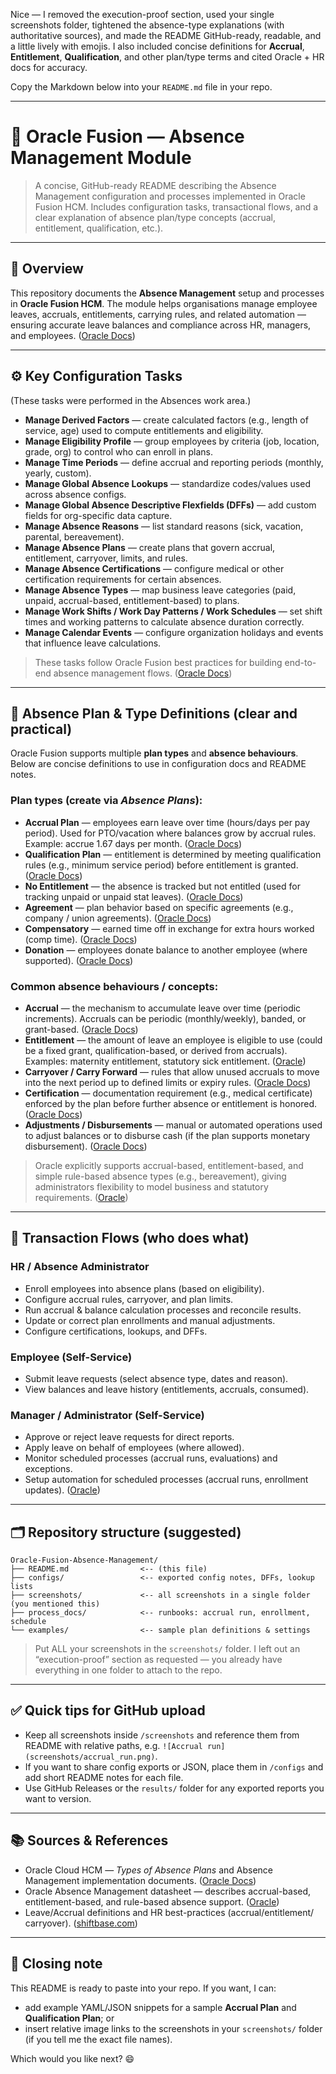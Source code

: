 Nice — I removed the execution-proof section, used your single screenshots folder, tightened the absence-type explanations (with authoritative sources), and made the README GitHub-ready, readable, and a little lively with emojis. I also included concise definitions for **Accrual**, **Entitlement**, **Qualification**, and other plan/type terms and cited Oracle + HR docs for accuracy.

Copy the Markdown below into your `README.md` file in your repo.

---

# 🧭 Oracle Fusion — Absence Management Module

> A concise, GitHub-ready README describing the Absence Management configuration and processes implemented in Oracle Fusion HCM.
> Includes configuration tasks, transactional flows, and a clear explanation of absence plan/type concepts (accrual, entitlement, qualification, etc.).

---

## 📘 Overview

This repository documents the **Absence Management** setup and processes in **Oracle Fusion HCM**. The module helps organisations manage employee leaves, accruals, entitlements, carrying rules, and related automation — ensuring accurate leave balances and compliance across HR, managers, and employees. ([Oracle Docs][1])

---

## ⚙️ Key Configuration Tasks

(These tasks were performed in the Absences work area.)

* **Manage Derived Factors** — create calculated factors (e.g., length of service, age) used to compute entitlements and eligibility.
* **Manage Eligibility Profile** — group employees by criteria (job, location, grade, org) to control who can enroll in plans.
* **Manage Time Periods** — define accrual and reporting periods (monthly, yearly, custom).
* **Manage Global Absence Lookups** — standardize codes/values used across absence configs.
* **Manage Global Absence Descriptive Flexfields (DFFs)** — add custom fields for org-specific data capture.
* **Manage Absence Reasons** — list standard reasons (sick, vacation, parental, bereavement).
* **Manage Absence Plans** — create plans that govern accrual, entitlement, carryover, limits, and rules.
* **Manage Absence Certifications** — configure medical or other certification requirements for certain absences.
* **Manage Absence Types** — map business leave categories (paid, unpaid, accrual-based, entitlement-based) to plans.
* **Manage Work Shifts / Work Day Patterns / Work Schedules** — set shift times and working patterns to calculate absence duration correctly.
* **Manage Calendar Events** — configure organization holidays and events that influence leave calculations.

> These tasks follow Oracle Fusion best practices for building end-to-end absence management flows. ([Oracle Docs][1])

---

## 🧾 Absence Plan & Type Definitions (clear and practical)

Oracle Fusion supports multiple **plan types** and **absence behaviours**. Below are concise definitions to use in configuration docs and README notes.

### Plan types (create via *Absence Plans*):

* **Accrual Plan** — employees earn leave over time (hours/days per pay period). Used for PTO/vacation where balances grow by accrual rules. Example: accrue 1.67 days per month. ([Oracle Docs][2])
* **Qualification Plan** — entitlement is determined by meeting qualification rules (e.g., minimum service period) before entitlement is granted. ([Oracle Docs][1])
* **No Entitlement** — the absence is tracked but not entitled (used for tracking unpaid or unpaid stat leaves). ([Oracle Docs][2])
* **Agreement** — plan behavior based on specific agreements (e.g., company / union agreements). ([Oracle Docs][2])
* **Compensatory** — earned time off in exchange for extra hours worked (comp time). ([Oracle Docs][2])
* **Donation** — employees donate balance to another employee (where supported). ([Oracle Docs][3])

### Common absence behaviours / concepts:

* **Accrual** — the mechanism to accumulate leave over time (periodic increments). Accruals can be periodic (monthly/weekly), banded, or grant-based. ([Oracle Docs][1])
* **Entitlement** — the amount of leave an employee is eligible to use (could be a fixed grant, qualification-based, or derived from accruals). Examples: maternity entitlement, statutory sick entitlement. ([Oracle][4])
* **Carryover / Carry Forward** — rules that allow unused accruals to move into the next period up to defined limits or expiry rules. ([Oracle Docs][1])
* **Certification** — documentation requirement (e.g., medical certificate) enforced by the plan before further absence or entitlement is honored. ([Oracle Docs][1])
* **Adjustments / Disbursements** — manual or automated operations used to adjust balances or to disburse cash (if the plan supports monetary disbursement). ([Oracle Docs][1])

> Oracle explicitly supports accrual-based, entitlement-based, and simple rule-based absence types (e.g., bereavement), giving administrators flexibility to model business and statutory requirements. ([Oracle][4])

---

## 👥 Transaction Flows (who does what)

### HR / Absence Administrator

* Enroll employees into absence plans (based on eligibility).
* Configure accrual rules, carryover, and plan limits.
* Run accrual & balance calculation processes and reconcile results.
* Update or correct plan enrollments and manual adjustments.
* Configure certifications, lookups, and DFFs.

### Employee (Self-Service)

* Submit leave requests (select absence type, dates and reason).
* View balances and leave history (entitlements, accruals, consumed).

### Manager / Administrator (Self-Service)

* Approve or reject leave requests for direct reports.
* Apply leave on behalf of employees (where allowed).
* Monitor scheduled processes (accrual runs, evaluations) and exceptions.
* Setup automation for scheduled processes (accrual runs, enrollment updates). ([Oracle][5])

---

## 🗂 Repository structure (suggested)

```
Oracle-Fusion-Absence-Management/
├── README.md                <-- (this file)
├── configs/                 <-- exported config notes, DFFs, lookup lists
├── screenshots/             <-- all screenshots in a single folder (you mentioned this)
├── process_docs/            <-- runbooks: accrual run, enrollment, schedule
└── examples/                <-- sample plan definitions & settings
```

> Put ALL your screenshots in the `screenshots/` folder. I left out an “execution-proof” section as requested — you already have everything in one folder to attach to the repo.

---

## ✅ Quick tips for GitHub upload

* Keep all screenshots inside `/screenshots` and reference them from README with relative paths, e.g. `![Accrual run](screenshots/accrual_run.png)`.
* If you want to share config exports or JSON, place them in `/configs` and add short README notes for each file.
* Use GitHub Releases or the `results/` folder for any exported reports you want to version.

---

## 📚 Sources & References

* Oracle Cloud HCM — *Types of Absence Plans* and Absence Management implementation documents. ([Oracle Docs][2])
* Oracle Absence Management datasheet — describes accrual-based, entitlement-based, and rule-based absence support. ([Oracle][4])
* Leave/Accrual definitions and HR best-practices (accrual/entitlement/ carryover). ([shiftbase.com][6])

---

## 🏁 Closing note

This README is ready to paste into your repo. If you want, I can:

* add example YAML/JSON snippets for a sample **Accrual Plan** and **Qualification Plan**; or
* insert relative image links to the screenshots in your `screenshots/` folder (if you tell me the exact file names).

Which would you like next? 😄

[1]: https://docs.oracle.com/en/cloud/saas/human-resources/24b/faiam/toc.htm?utm_source=chatgpt.com "Implementing Absence Management"
[2]: https://docs.oracle.com/en/cloud/saas/human-resources/24d/faiam/types-of-absence-plans.html?utm_source=chatgpt.com "Types of Absence Plans"
[3]: https://docs.oracle.com/en/cloud/saas/human-resources/24d/faiam/overview-of-donation.html?utm_source=chatgpt.com "Overview of Donation"
[4]: https://www.oracle.com/human-capital-management/workforce-management/absence-management/datasheet/?utm_source=chatgpt.com "Datasheet - Oracle Absence Management"
[5]: https://www.oracle.com/webfolder/dms/m/lw-hcm-fusionabsencemanagement.pdf?elqTrackId=ecaa36cea5de45629434ca962858720c&elqaid=128288&elqak=8AF59700C894F58E2DA0B11A6DA7117BD93DB5DAB48DABF92DA0611E7F31E5F3AAE3&elqat=2&utm_source=chatgpt.com "Fusion Absence Management Processes"
[6]: https://www.shiftbase.com/glossary/accrual-leave?utm_source=chatgpt.com "Accrual Leave: Definition, Examples, and How It Works"

